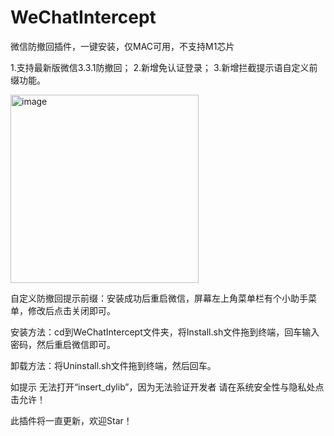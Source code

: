 # WeChatIntercept
微信防撤回插件，一键安装，仅MAC可用，不支持M1芯片

1.支持最新版微信3.3.1防撤回；
2.新增免认证登录；
3.新增拦截提示语自定义前缀功能。


<img width="301" alt="image" src="https://user-images.githubusercontent.com/18585610/159691061-3f24b69f-a494-4549-a530-7724b1b40060.png">

自定义防撤回提示前缀：安装成功后重启微信，屏幕左上角菜单栏有个小助手菜单，修改后点击关闭即可。

安装方法：cd到WeChatIntercept文件夹，将Install.sh文件拖到终端，回车输入密码，然后重启微信即可。

卸载方法：将Uninstall.sh文件拖到终端，然后回车。

如提示 无法打开“insert_dylib”，因为无法验证开发者 请在系统安全性与隐私处点击允许！

此插件将一直更新，欢迎Star！
